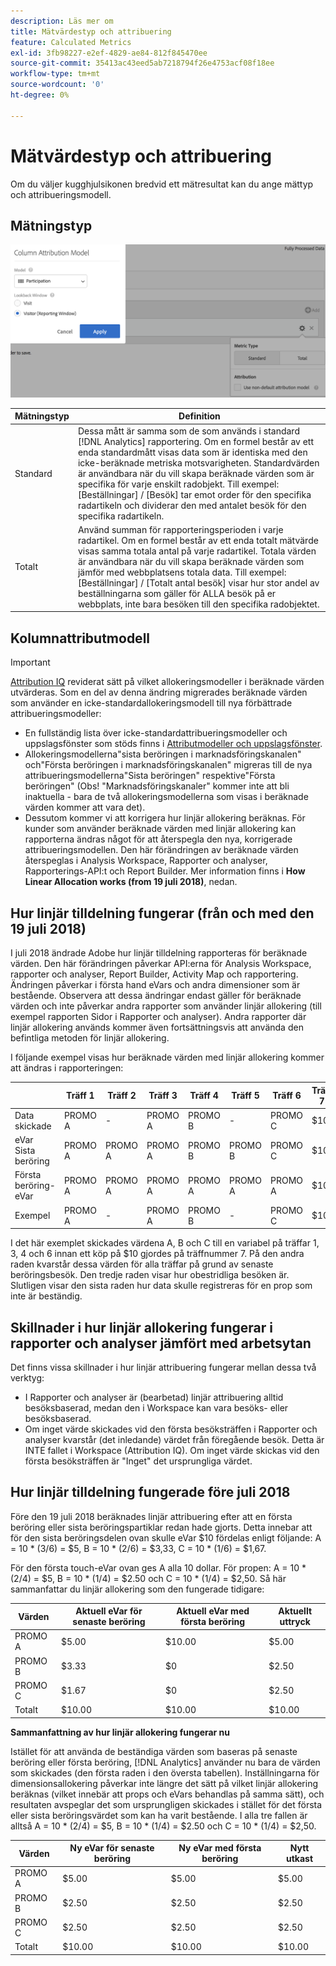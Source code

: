 ```yaml
---
description: Läs mer om
title: Mätvärdestyp och attribuering
feature: Calculated Metrics
exl-id: 3fb98227-e2ef-4829-ae84-812f845470ee
source-git-commit: 35413ac43eed5ab7218794f26e4753acf08f18ee
workflow-type: tm+mt
source-wordcount: '0'
ht-degree: 0%

---
```


# Mätvärdestyp och attribuering

Om du väljer kugghjulsikonen bredvid ett mätresultat kan du ange mättyp och attribueringsmodell.

## Mätningstyp

![](assets/cm_type_alloc.png)

| Mätningstyp | Definition |
|---|---|
| Standard | Dessa mått är samma som de som används i standard [!DNL Analytics] rapportering. Om en formel består av ett enda standardmått visas data som är identiska med den icke-beräknade metriska motsvarigheten. Standardvärden är användbara när du vill skapa beräknade värden som är specifika för varje enskilt radobjekt. Till exempel: [Beställningar] / [Besök] tar emot order för den specifika radartikeln och dividerar den med antalet besök för den specifika radartikeln. |
| Totalt | Använd summan för rapporteringsperioden i varje radartikel. Om en formel består av ett enda totalt mätvärde visas samma totala antal på varje radartikel. Totala värden är användbara när du vill skapa beräknade värden som jämför med webbplatsens totala data. Till exempel: [Beställningar] / [Totalt antal besök] visar hur stor andel av beställningarna som gäller för ALLA besök på er webbplats, inte bara besöken till den specifika radobjektet. |

## Kolumnattributmodell

>[!IMPORTANT]
>
>[Attribution IQ](/help/analyze/analysis-workspace/attribution/overview.md) reviderat sätt på vilket allokeringsmodeller i beräknade värden utvärderas. Som en del av denna ändring migrerades beräknade värden som använder en icke-standardallokeringsmodell till nya förbättrade attribueringsmodeller:
>
>* En fullständig lista över icke-standardattribueringsmodeller och uppslagsfönster som stöds finns i [Attributmodeller och uppslagsfönster](/help/analyze/analysis-workspace/attribution/models.md).
>* Allokeringsmodellerna&quot;sista beröringen i marknadsföringskanalen&quot; och&quot;Första beröringen i marknadsföringskanalen&quot; migreras till de nya attribueringsmodellerna&quot;Sista beröringen&quot; respektive&quot;Första beröringen&quot; (Obs! &quot;Marknadsföringskanaler&quot; kommer inte att bli inaktuella - bara de två allokeringsmodellerna som visas i beräknade värden kommer att vara det).
>* Dessutom kommer vi att korrigera hur linjär allokering beräknas. För kunder som använder beräknade värden med linjär allokering kan rapporterna ändras något för att återspegla den nya, korrigerade attribueringsmodellen. Den här förändringen av beräknade värden återspeglas i Analysis Workspace, Rapporter och analyser, Rapporterings-API:t och Report Builder. Mer information finns i **How Linear Allocation works (from 19 juli 2018)**, nedan.


## Hur linjär tilldelning fungerar (från och med den 19 juli 2018)

I juli 2018 ändrade Adobe hur linjär tilldelning rapporteras för beräknade värden. Den här förändringen påverkar API:erna för Analysis Workspace, rapporter och analyser, Report Builder, Activity Map och rapportering. Ändringen påverkar i första hand eVars och andra dimensioner som är bestående. Observera att dessa ändringar endast gäller för beräknade värden och inte påverkar andra rapporter som använder linjär allokering (till exempel rapporten Sidor i Rapporter och analyser). Andra rapporter där linjär allokering används kommer även fortsättningsvis att använda den befintliga metoden för linjär allokering.

I följande exempel visas hur beräknade värden med linjär allokering kommer att ändras i rapporteringen:

|  | Träff 1 | Träff 2 | Träff 3 | Träff 4 | Träff 5 | Träff 6 | Träff 7 |
|--- |--- |--- |--- |--- |--- |--- |--- |
| Data skickade | PROMO A | - | PROMO A | PROMO B | - | PROMO C | $10 |
| eVar Sista beröring | PROMO A | PROMO A | PROMO A | PROMO B | PROMO B | PROMO C | $10 |
| Första beröring-eVar | PROMO A | PROMO A | PROMO A | PROMO A | PROMO A | PROMO A | $10 |
| Exempel | PROMO A | - | PROMO A | PROMO B | - | PROMO C | $10 |

I det här exemplet skickades värdena A, B och C till en variabel på träffar 1, 3, 4 och 6 innan ett köp på $10 gjordes på träffnummer 7. På den andra raden kvarstår dessa värden för alla träffar på grund av senaste beröringsbesök. Den tredje raden visar hur obestridliga besöken är. Slutligen visar den sista raden hur data skulle registreras för en prop som inte är beständig.

## Skillnader i hur linjär allokering fungerar i rapporter och analyser jämfört med arbetsytan

Det finns vissa skillnader i hur linjär attribuering fungerar mellan dessa två verktyg:

* I Rapporter och analyser är (bearbetad) linjär attribuering alltid besöksbaserad, medan den i Workspace kan vara besöks- eller besöksbaserad.
* Om inget värde skickades vid den första besöksträffen i Rapporter och analyser kvarstår (det inledande) värdet från föregående besök. Detta är INTE fallet i Workspace (Attribution IQ). Om inget värde skickas vid den första besöksträffen är &quot;Inget&quot; det ursprungliga värdet.

## Hur linjär tilldelning fungerade före juli 2018

Före den 19 juli 2018 beräknades linjär attribuering efter att en första beröring eller sista beröringspartiklar redan hade gjorts. Detta innebar att för den sista beröringsdelen ovan skulle eVar $10 fördelas enligt följande: A = 10 &#42; (3/6) = $5, B = 10 &#42; (2/6) = $3,33, C = 10 &#42; (1/6) = $1,67.

För den första touch-eVar ovan ges A alla 10 dollar. För propen: A = 10 &#42; (2/4) = $5, B = 10 &#42; (1/4) = $2.50 och C = 10 &#42; (1/4) = $2,50. Så här sammanfattar du linjär allokering som den fungerade tidigare:

| Värden | Aktuell eVar för senaste beröring | Aktuell eVar med första beröring | Aktuellt uttryck |
|---|---|---|---|
| PROMO A | $5.00 | $10.00 | $5.00 |
| PROMO B | $3.33 | $0 | $2.50 |
| PROMO C | $1.67 | $0 | $2.50 |
| Totalt | $10.00 | $10.00 | $10.00 |

**Sammanfattning av hur linjär allokering fungerar nu**

Istället för att använda de beständiga värden som baseras på senaste beröring eller första beröring, [!DNL Analytics] använder nu bara de värden som skickades (den första raden i den översta tabellen). Inställningarna för dimensionsallokering påverkar inte längre det sätt på vilket linjär allokering beräknas (vilket innebär att props och eVars behandlas på samma sätt), och resultaten avspeglar det som ursprungligen skickades i stället för det första eller sista beröringsvärdet som kan ha varit bestående. I alla tre fallen är alltså A = 10 &#42; (2/4) = $5, B = 10 &#42; (1/4) = $2.50 och C = 10 &#42; (1/4) = $2,50.

| Värden | Ny eVar för senaste beröring | Ny eVar med första beröring | Nytt utkast |
|---|---|---|---|
| PROMO A | $5.00 | $5.00 | $5.00 |
| PROMO B | $2.50 | $2.50 | $2.50 |
| PROMO C | $2.50 | $2.50 | $2.50 |
| Totalt | $10.00 | $10.00 | $10.00 |
